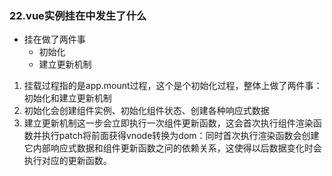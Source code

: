 ### 22.vue实例挂在中发生了什么

+ 挂在做了两件事
  + 初始化
  + 建立更新机制



1. ﻿﻿﻿挂载过程指的是app.mount过程，这个是个初始化过程，整体上做了两件事：初始化和建立更新机制
2. ﻿﻿﻿初始化会创建组件实例、初始化组件状态、创建各种响应式数据
3. ﻿﻿﻿建立更新机制这一步会立即执行一次组件更新函数，这会首次执行组件渲染函数并执行patch将前面获得vnode转换为dom：同时首次执行渲染函数会创建它内部响应式数据和组件更新函数之问的依赖关系，这使得以后数据变化时会执行对应的更新函数。